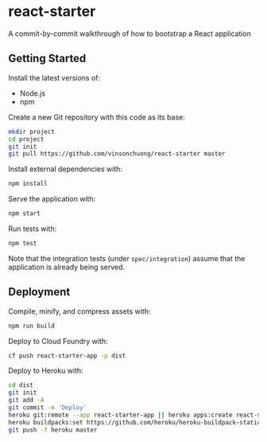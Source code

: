 # react-starter
A commit-by-commit walkthrough of how to bootstrap a React application

## Getting Started
Install the latest versions of:
* Node.js
* npm

Create a new Git repository with this code as its base:
```sh
mkdir project
cd project
git init
git pull https://github.com/vinsonchuong/react-starter master
```

Install external dependencies with:
```sh
npm install
```

Serve the application with:
```sh
npm start
```

Run tests with:
```sh
npm test
```

Note that the integration tests (under `spec/integration`) assume that the
application is already being served.

## Deployment
Compile, minify, and compress assets with:
```bash
npm run build
```

Deploy to Cloud Foundry with:
```bash
cf push react-starter-app -p dist
```

Deploy to Heroku with:
```bash
cd dist
git init
git add -A
git commit -m 'Deploy'
heroku git:remote --app react-starter-app || heroku apps:create react-starter-app
heroku buildpacks:set https://github.com/heroku/heroku-buildpack-static
git push -f heroku master
```
